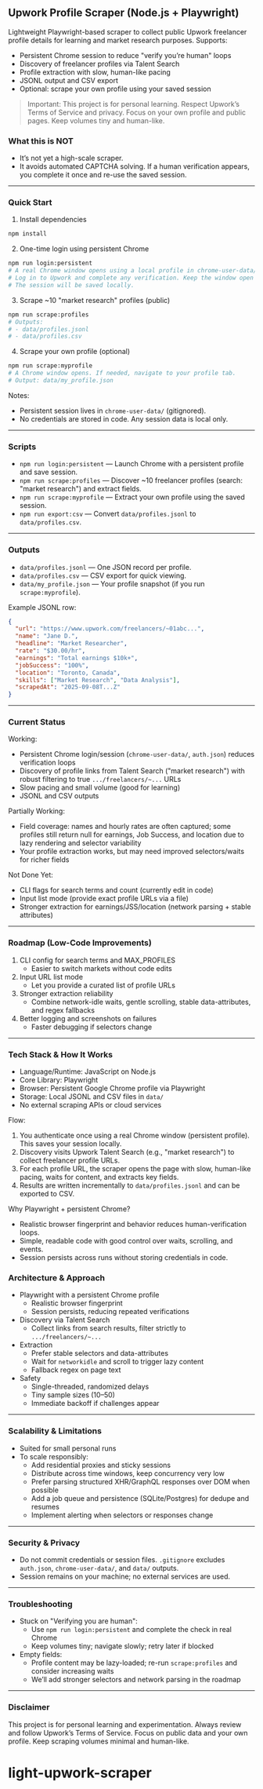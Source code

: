 ## Upwork Profile Scraper (Node.js + Playwright)

Lightweight Playwright-based scraper to collect public Upwork freelancer profile details for learning and market research purposes. Supports:

- Persistent Chrome session to reduce "verify you’re human" loops
- Discovery of freelancer profiles via Talent Search
- Profile extraction with slow, human-like pacing
- JSONL output and CSV export
- Optional: scrape your own profile using your saved session

> Important: This project is for personal learning. Respect Upwork’s Terms of Service and privacy. Focus on your own profile and public pages. Keep volumes tiny and human-like.

### What this is NOT
- It’s not yet a high-scale scraper.
- It avoids automated CAPTCHA solving. If a human verification appears, you complete it once and re-use the saved session.

---

### Quick Start

1) Install dependencies
```bash
npm install
```

2) One-time login using persistent Chrome
```bash
npm run login:persistent
# A real Chrome window opens using a local profile in chrome-user-data/
# Log in to Upwork and complete any verification. Keep the window open until you see your dashboard/profile.
# The session will be saved locally.
```

3) Scrape ~10 "market research" profiles (public)
```bash
npm run scrape:profiles
# Outputs:
# - data/profiles.jsonl
# - data/profiles.csv
```

4) Scrape your own profile (optional)
```bash
npm run scrape:myprofile
# A Chrome window opens. If needed, navigate to your profile tab.
# Output: data/my_profile.json
```

Notes:
- Persistent session lives in `chrome-user-data/` (gitignored).
- No credentials are stored in code. Any session data is local only.

---

### Scripts
- `npm run login:persistent` — Launch Chrome with a persistent profile and save session.
- `npm run scrape:profiles` — Discover ~10 freelancer profiles (search: "market research") and extract fields.
- `npm run scrape:myprofile` — Extract your own profile using the saved session.
- `npm run export:csv` — Convert `data/profiles.jsonl` to `data/profiles.csv`.

---

### Outputs
- `data/profiles.jsonl` — One JSON record per profile.
- `data/profiles.csv` — CSV export for quick viewing.
- `data/my_profile.json` — Your profile snapshot (if you run `scrape:myprofile`).

Example JSONL row:
```json
{
  "url": "https://www.upwork.com/freelancers/~01abc...",
  "name": "Jane D.",
  "headline": "Market Researcher",
  "rate": "$30.00/hr",
  "earnings": "Total earnings $10k+",
  "jobSuccess": "100%",
  "location": "Toronto, Canada",
  "skills": ["Market Research", "Data Analysis"],
  "scrapedAt": "2025-09-08T...Z"
}
```

---

### Current Status

Working:
- Persistent Chrome login/session (`chrome-user-data/`, `auth.json`) reduces verification loops
- Discovery of profile links from Talent Search ("market research") with robust filtering to true `.../freelancers/~...` URLs
- Slow pacing and small volume (good for learning)
- JSONL and CSV outputs

Partially Working:
- Field coverage: names and hourly rates are often captured; some profiles still return null for earnings, Job Success, and location due to lazy rendering and selector variability
- Your profile extraction works, but may need improved selectors/waits for richer fields

Not Done Yet:
- CLI flags for search terms and count (currently edit in code)
- Input list mode (provide exact profile URLs via a file)
- Stronger extraction for earnings/JSS/location (network parsing + stable attributes)

---

### Roadmap (Low-Code Improvements)
1) CLI config for search terms and MAX_PROFILES
   - Easier to switch markets without code edits
2) Input URL list mode
   - Let you provide a curated list of profile URLs
3) Stronger extraction reliability
   - Combine network-idle waits, gentle scrolling, stable data-attributes, and regex fallbacks
4) Better logging and screenshots on failures
   - Faster debugging if selectors change

---

### Tech Stack & How It Works

- Language/Runtime: JavaScript on Node.js
- Core Library: Playwright
- Browser: Persistent Google Chrome profile via Playwright
- Storage: Local JSONL and CSV files in `data/`
- No external scraping APIs or cloud services

Flow:
1) You authenticate once using a real Chrome window (persistent profile). This saves your session locally.
2) Discovery visits Upwork Talent Search (e.g., "market research") to collect freelancer profile URLs.
3) For each profile URL, the scraper opens the page with slow, human-like pacing, waits for content, and extracts key fields.
4) Results are written incrementally to `data/profiles.jsonl` and can be exported to CSV.

Why Playwright + persistent Chrome?
- Realistic browser fingerprint and behavior reduces human-verification loops.
- Simple, readable code with good control over waits, scrolling, and events.
- Session persists across runs without storing credentials in code.

### Architecture & Approach

- Playwright with a persistent Chrome profile
  - Realistic browser fingerprint
  - Session persists, reducing repeated verifications
- Discovery via Talent Search
  - Collect links from search results, filter strictly to `.../freelancers/~...`
- Extraction
  - Prefer stable selectors and data-attributes
  - Wait for `networkidle` and scroll to trigger lazy content
  - Fallback regex on page text
- Safety
  - Single-threaded, randomized delays
  - Tiny sample sizes (10–50)
  - Immediate backoff if challenges appear

---

### Scalability & Limitations

- Suited for small personal runs
- To scale responsibly:
  - Add residential proxies and sticky sessions
  - Distribute across time windows, keep concurrency very low
  - Prefer parsing structured XHR/GraphQL responses over DOM when possible
  - Add a job queue and persistence (SQLite/Postgres) for dedupe and resumes
  - Implement alerting when selectors or responses change

---

### Security & Privacy

- Do not commit credentials or session files. `.gitignore` excludes `auth.json`, `chrome-user-data/`, and `data/` outputs.
- Session remains on your machine; no external services are used.

---

### Troubleshooting

- Stuck on "Verifying you are human":
  - Use `npm run login:persistent` and complete the check in real Chrome
  - Keep volumes tiny; navigate slowly; retry later if blocked
- Empty fields:
  - Profile content may be lazy-loaded; re-run `scrape:profiles` and consider increasing waits
  - We’ll add stronger selectors and network parsing in the roadmap

---

### Disclaimer

This project is for personal learning and experimentation. Always review and follow Upwork’s Terms of Service. Focus on public data and your own profile. Keep scraping volumes minimal and human-like.


# light-upwork-scraper
